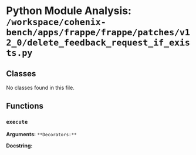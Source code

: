 # Python Module Analysis: `/workspace/cohenix-bench/apps/frappe/frappe/patches/v12_0/delete_feedback_request_if_exists.py`

## Classes

No classes found in this file.


## Functions

### `execute`
**Arguments:** ``
**Decorators:** ``

**Docstring:**
```

```


